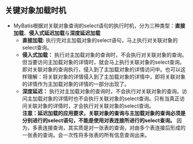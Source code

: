 ## 关键对象加载时机
* MyBatis根据对关联对象查询的select语句的执行时机，分为三种类型：**直接加载**、**侵入式延迟加载**与**深度延迟加载**
  *  **直接加载:** 执行完对主加载对象的select语句，马上执行对关联对象的select查询。
  *  **侵入式加载：** 执行对主加载对象的查询时，不会执行对关联对象的查询。但当要访问主加载对象的详情时，就会马上执行关联对象的select查询。即对关联对象的查询执行，侵入到了主加载对象的详情访问中。也可以这样理解：将关联对象的详情侵入到了主加载对象的详情中，即将关联对象的详情作为主加载对象的详情的一部分出现了。
  *  **深度延迟：** 执行对主加载对象的查询时，不会执行对关联对象的查询。访问主加载对象的详情时也不会执行关联对象的select查询。只有当真正访问关联对象的详情时，才会执行对关联对象的select查询。<br>
**注意：延迟加载的应用要求，关联对象的查询与主加载对象的查询必须是分别进行的select语句，不能是使用对表连接所进行的select查询。** 因为，多表连接查询，其实质是对一张表的查询，对由多个表连接后形成的一张表的查询。会一次性将多张表的所有信息查询出来。
